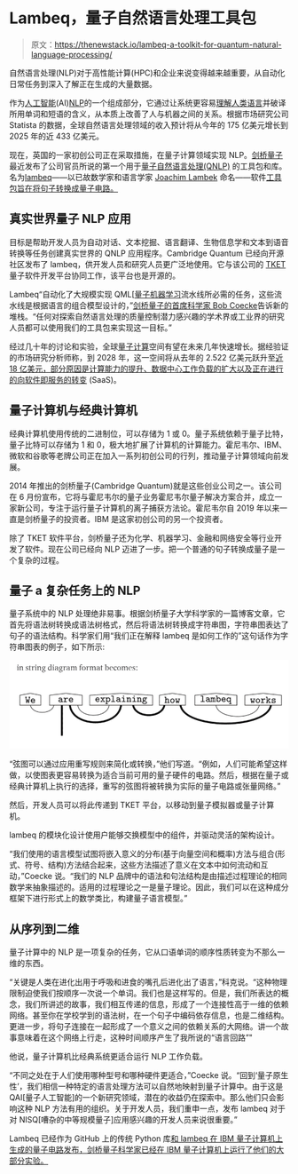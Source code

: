 # Lambeq，量子自然语言处理工具包

> 原文：<https://thenewstack.io/lambeq-a-toolkit-for-quantum-natural-language-processing/>

自然语言处理(NLP)对于高性能计算(HPC)和企业来说变得越来越重要，从自动化日常任务到深入了解正在生成的大量数据。

作为[人工智能](https://thenewstack.io/category/machine-learning/)(AI)[NLP](https://thenewstack.io/openais-gpt-3-makes-big-leap-forward-for-natural-language-processing/)的一个组成部分，它通过让系统更容易[理解人类语言](https://thenewstack.io/the-promising-duo-five-use-cases-for-natural-language-processing-in-fintech/)并破译所用单词和短语的含义，从本质上改善了人与机器之间的关系。根据市场研究公司 Statista 的数据，全球自然语言处理领域的收入预计将从今年的 175 亿美元增长到 2025 年的近 433 亿美元。

现在，英国的一家初创公司正在采取措施，在量子计算领域实现 NLP。[剑桥量子](https://cambridgequantum.com/)最近发布了公司官员所说的第一个用于[量子自然语言处理(QNLP)](https://medium.com/cambridge-quantum-computing/quantum-natural-language-processing-748d6f27b31d) 的工具包和库。名为[lambeq](https://quantumcomputingreport.com/cambridge-quantum-release-lambeq-a-quantum-natural-language-processing-toolkit-and-library/)——以已故数学家和语言学家 [Joachim Lambek](https://en.wikipedia.org/wiki/Joachim_Lambek) 命名——软件[工具包旨在将句子转换成量子电路。](https://thenewstack.io/quantum-computers-are-here-but-what-to-do-with-them/)

## **真实世界量子 NLP 应用**

目标是帮助开发人员为自动对话、文本挖掘、语言翻译、生物信息学和文本到语音转换等任务创建真实世界的 QNLP 应用程序。Cambridge Quantum 已经向开源社区发布了 lambeq，供开发人员和研究人员更广泛地使用。它与该公司的 [TKET](https://cambridgequantum.com/tket/) 量子软件开发平台协同工作，该平台也是开源的。

Lambeq“自动化了大规模实现 QML[[量子机器学习](https://en.wikipedia.org/wiki/Quantum_machine_learning)流水线所必需的任务，这些流水线是根据语言的组合模型设计的，”[剑桥量子的首席科学家 Bob Coecke](https://www.linkedin.com/in/bob-coecke-9389627/)告诉新的堆栈。“任何对探索自然语言处理的质量控制潜力感兴趣的学术界或工业界的研究人员都可以使用我们的工具包来实现这一目标。”

经过几十年的讨论和实验，全球[量子计算](https://thenewstack.io/a-quantum-challenge-building-a-skilled-workforce/)空间有望在未来几年快速增长。据经验证的市场研究分析师称，到 2028 年，这一空间将从去年的 2.522 亿美元跃升至[近 18 亿美元，部分原因是计算能力的提升、数据中心工作负载的扩大以及](https://www.verifiedmarketresearch.com/product/quantum-computing-market/)[正在进行的向软件即服务的转变](https://thenewstack.io/project-calico-kubernetes-security-as-saas/) (SaaS)。

## **量子计算机与经典计算机**

经典计算机使用传统的二进制位，可以存储为 1 或 0。量子系统依赖于量子比特，量子比特可以存储为 1 和 0，极大地扩展了计算机的计算能力。霍尼韦尔、IBM、微软和谷歌等老牌公司正在加入一系列初创公司的行列，推动量子计算领域向前发展。

2014 年推出的剑桥量子(Cambridge Quantum)就是这些创业公司之一。该公司在 6 月份宣布，它将与霍尼韦尔的量子业务霍尼韦尔量子解决方案合并，成立一家新公司，专注于运行量子计算机的离子捕获方法论。霍尼韦尔自 2019 年以来一直是剑桥量子的投资者。IBM 是这家初创公司的另一个投资者。

除了 TKET 软件平台，剑桥量子还为化学、机器学习、金融和网络安全等行业开发了软件。现在公司已经向 NLP 迈进了一步。把一个普通的句子转换成量子是一个复杂的过程。

## **量子 a 复杂任务上的 NLP**

量子系统中的 NLP 处理绝非易事。根据剑桥量子大学科学家的一篇博客文章，它首先将语法树转换成语法树格式，然后将语法树转换成字符串图，字符串图表达了句子的语法结构。科学家们用“我们正在解释 lambeq 是如何工作的”这句话作为字符串图表的例子，如下所示:

![how lambeq parses a sentence string.](img/acd001637c2f8e51939def453b2738ca.png)

“弦图可以通过应用重写规则来简化或转换，”他们写道。“例如，人们可能希望这样做，以使图表更容易转换为适合当前可用的量子硬件的电路。然后，根据在量子或经典计算机上执行的选择，重写的弦图将被转换为实际的量子电路或张量网络。”

然后，开发人员可以将此传递到 TKET 平台，以移动到量子模拟器或量子计算机。

lambeq 的模块化设计使用户能够交换模型中的组件，并驱动灵活的架构设计。

“我们使用的语言模型试图将嵌入意义的分布(基于向量空间和概率)方法与组合(形式、符号、结构)方法结合起来，这些方法描述了意义在文本中如何流动和互动，”Coecke 说。“我们的 NLP 品牌中的语法和句法结构是由描述过程理论的相同数学来抽象描述的。适用的过程理论之一是量子理论。因此，我们可以在这种成分框架下进行形式上的数学类比，构建量子语言模型。”

## **从序列到二维**

量子计算中的 NLP 是一项复杂的任务，它从口语单词的顺序性质转变为不那么一维的东西。

“关键是人类在进化出用于呼吸和进食的嘴孔后进化出了语言，”科克说。“这种物理限制迫使我们按顺序一次说一个单词。我们也是这样写的。但是，我们所表达的概念，我们所讲述的故事，我们相互传递的信息，形成了一个连接性高于一维的依赖网络。甚至你在学校学到的语法树，在一个句子中编码依存信息，也是二维结构。更进一步，将句子连接在一起形成了一个意义之间的依赖关系的大网络。讲一个故事意味着在这个网络上行走，这种时间顺序产生了我所说的“语言回路”"

他说，量子计算机比经典系统更适合运行 NLP 工作负载。

“不同之处在于人们使用哪种型号和哪种硬件更适合，”Coecke 说。“回到‘量子原生性’，我们相信一种特定的语言处理方法可以自然地映射到量子计算中。由于这是 QAI[量子人工智能]的一个新研究领域，潜在的收益仍在探索中。那么他们只会影响这种 NLP 方法有用的组织。关于开发人员，我们重申一点，发布 lambeq 对于对 NISQ[嘈杂的中等规模量子]应用感兴趣的开发人员来说很重要。”

Lambeq 已经作为 GitHub 上的传统 Python 库[和 lambeq 在 IBM 量子计算机上生成的量子电路发布，剑桥量子科学家已经在 IBM 量子计算机上运行了他们的大部分实验。](https://github.com/CQCL/lambeq)

<svg xmlns:xlink="http://www.w3.org/1999/xlink" viewBox="0 0 68 31" version="1.1"><title>Group</title> <desc>Created with Sketch.</desc></svg>